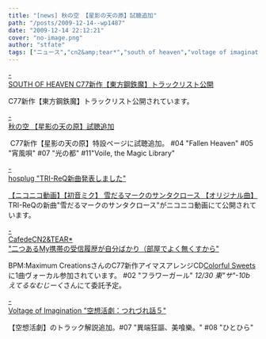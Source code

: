 ```yaml
---
title: "[news] 秋の空 【星影の天の原】試聴追加"
path: "/posts/2009-12-14--wp1487"
date: "2009-12-14 22:12:21"
cover: "no-image.png"
author: "stfate"
tags: ["ニュース","cn2&amp;tear*","south of heaven","voltage of imagination","三澤秋","細井聡司"]
---
```


<style type="text/css">
<!--
p {white-space: pre-wrap};
-->
</style>

<a class="topics" href="http://s-o-h.jp/products/" target="_blank">- SOUTH OF HEAVEN C77新作【東方鋼鉄魔】トラックリスト公開</a>
<div class="news">C77新作【東方鋼鉄魔】トラックリスト公開されています。</div>

<a class="topics" href="http://anraku.nothing.sh/akisora/" target="_blank">- 秋の空 【星影の天の原】試聴追加</a>
<div class="news"><a href="http://anraku.nothing.sh/akisora/2009amanohara/"><img src="http://anraku.nothing.sh/akisora/2009amanohara/img/bana_s.jpg" alt="" /></a>
C77新作【星影の天の原】特設ページに試聴追加。
#04 "Fallen Heaven" #05 "宵風唄" #07 "光の都" #11"Voile, the Magic Library"</div>

<a class="topics" href="http://www.hosplug.com/blog/" target="_blank">- hosplug "TRI-ReQ新曲発表しました"</a>
<div class="news"><script type="text/javascript" src="http://ext.nicovideo.jp/thumb_watch/sm9089123"></script><noscript><a href="http://www.nicovideo.jp/watch/sm9089123">【ニコニコ動画】【初音ミク】 雪だるマークのサンタクロース 【オリジナル曲】</a></noscript>
TRI-ReQの新曲"雪だるマークのサンタクロース"がニコニコ動画にて公開されています。</div>

<a class="topics" href="http://homepage2.nifty.com/cn2/" target="_blank">- CafedeCN2&TEAR* "二つあるMy携帯の受信履歴が自分ばかり（部屋でよく無くすから"</a>
<div class="news">BPM:Maximum CreationsさんのC77新作アイマスアレンジCD<a href="http://bm-creations.com/Colorful/">Colorful Sweets</a>に1曲ヴォーカル参加されています。
#02 "フラワーガール"
<em>12/30 東"サ"-10b えてるなむじーく</em>さんにて委託予定。</div>

<a class="topics" href="http://www.voltagenation.com/blog/" target="_blank">- Voltage of Imagination "空想活劇：つれづれ話５"</a>
<div class="news">【空想活劇】のトラック解説追加。#07 "異端狂謳、美喰樂。" #08 "ひとひら"</div>